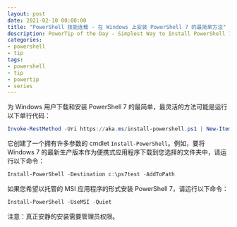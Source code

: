 ```yaml
---
layout: post
date: 2021-02-10 00:00:00
title: "PowerShell 技能连载 - 在 Windows 上安装 PowerShell 7 的最简单方法"
description: PowerTip of the Day - Simplest Way to Install PowerShell 7 on Windows
categories:
- powershell
- tip
tags:
- powershell
- tip
- powertip
- series
---
```

为 Windows 用户下载和安装 PowerShell 7 的最简单，最灵活的方法可能是运行以下单行代码：

```powershell
Invoke-RestMethod -Uri https://aka.ms/install-powershell.ps1 | New-Item -Path function: -Name Install-PowerShell | Out-Null
```

它创建了一个拥有许多参数的 cmdlet `Install-PowerShell`。例如，要将 Windows 7 的最新生产版本作为便携式应用程序下载到您选择的文件夹中，请运行以下命令：

```powershell
Install-PowerShell -Destination c:\ps7test -AddToPath
```

如果您希望以托管的 MSI 应用程序的形式安装 PowerShell 7，请运行以下命令：

```powershell
Install-PowerShell -UseMSI -Quiet
```

注意：真正安静的安装需要管理员权限。

<!--本文国际来源：[Simplest Way to Install PowerShell 7 on Windows](https://community.idera.com/database-tools/powershell/powertips/b/tips/posts/simplest-way-to-install-powershell-7-on-windows)-->

